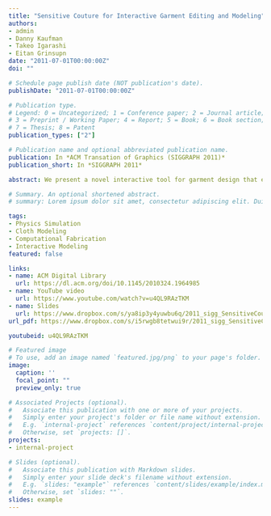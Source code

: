 ```yaml
---
title: "Sensitive Couture for Interactive Garment Editing and Modeling"
authors:
- admin
- Danny Kaufman
- Takeo Igarashi
- Eitan Grinsupn
date: "2011-07-01T00:00:00Z"
doi: ""

# Schedule page publish date (NOT publication's date).
publishDate: "2011-07-01T00:00:00Z"

# Publication type.
# Legend: 0 = Uncategorized; 1 = Conference paper; 2 = Journal article;
# 3 = Preprint / Working Paper; 4 = Report; 5 = Book; 6 = Book section;
# 7 = Thesis; 8 = Patent
publication_types: ["2"]

# Publication name and optional abbreviated publication name.
publication: In *ACM Transation of Graphics (SIGGRAPH 2011)*
publication_short: In *SIGGRAPH 2011*

abstract: We present a novel interactive tool for garment design that enables, for the first time, interactive bidirectional editing between 2D patterns and 3D high-fidelity simulated draped forms. This provides a continuous, interactive, and natural design modality in which 2D and 3D representations are simultaneously visible and seamlessly maintain correspondence. Artists can now interactively edit 2D pattern designs and immediately obtain stable accurate feedback online, thus enabling rapid prototyping and an intuitive understanding of complex drape form.

# Summary. An optional shortened abstract.
# summary: Lorem ipsum dolor sit amet, consectetur adipiscing elit. Duis posuere tellus ac convallis placerat. Proin tincidunt magna sed ex sollicitudin condimentum.

tags:
- Physics Simulation
- Cloth Modeling
- Computational Fabrication
- Interactive Modeling
featured: false

links:
- name: ACM Digital Library
  url: https://dl.acm.org/doi/10.1145/2010324.1964985
- name: YouTube video
  url: https://www.youtube.com/watch?v=u4QL9RAzTKM
- name: Slides 
  url: https://www.dropbox.com/s/ya8ip3y4yuwbu6q/2011_sigg_SensitiveCouture_Slides.pdf?dl=0
url_pdf: https://www.dropbox.com/s/i5rwgb8tetwui9r/2011_sigg_SensitiveCouture.pdf?dl=0

youtubeid: u4QL9RAzTKM

# Featured image
# To use, add an image named `featured.jpg/png` to your page's folder. 
image:
  caption: ''
  focal_point: ""
  preview_only: true

# Associated Projects (optional).
#   Associate this publication with one or more of your projects.
#   Simply enter your project's folder or file name without extension.
#   E.g. `internal-project` references `content/project/internal-project/index.md`.
#   Otherwise, set `projects: []`.
projects:
- internal-project

# Slides (optional).
#   Associate this publication with Markdown slides.
#   Simply enter your slide deck's filename without extension.
#   E.g. `slides: "example"` references `content/slides/example/index.md`.
#   Otherwise, set `slides: ""`.
slides: example
---
```


